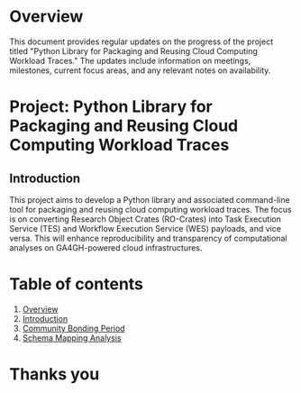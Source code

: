 # Overview

This document provides regular updates on the progress of the project titled "Python Library for Packaging and Reusing Cloud Computing Workload Traces." The updates include information on meetings, milestones, current focus areas, and any relevant notes on availability.


# Project: Python Library for Packaging and Reusing Cloud Computing Workload Traces

## Introduction

This project aims to develop a Python library and associated command-line tool for packaging and reusing cloud computing workload traces. The focus is on converting Research Object Crates (RO-Crates) into Task Execution Service (TES) and Workflow Execution Service (WES) payloads, and vice versa. This will enhance reproducibility and transparency of computational analyses on GA4GH-powered cloud infrastructures.

# Table of contents
1. [Overview](#Overview)
2. [Introduction](#introduction)
3. [Community Bonding Period](https://karanjot786.github.io/Docs/Community_Bonding_Period)
4. [Schema Mapping Analysis](https://karanjot786.github.io/Docs/Schema_Mapping_Analysis)


# Thanks you